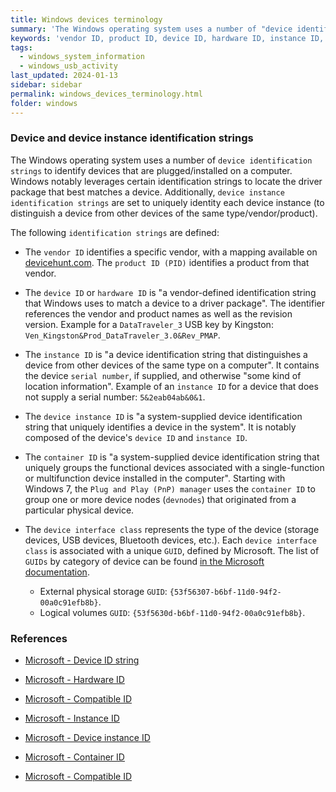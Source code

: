 ```yaml
---
title: Windows devices terminology
summary: 'The Windows operating system uses a number of "device identification strings" and "device instance identification strings" to identify devices that are plugged/installed on a computer, and their instances.\n\nThe following identification strings are defined: vendor ID, product ID, device ID, hardware ID, instance ID, device instance ID, and container ID.\n\nThese various identifiers can be used to uniquely identify USB drives plugged into a computer, and are referenced in various registry keys, ETW events, and log files.'
keywords: 'vendor ID, product ID, device ID, hardware ID, instance ID, device instance ID, container ID, device interface class'
tags:
  - windows_system_information
  - windows_usb_activity
last_updated: 2024-01-13
sidebar: sidebar
permalink: windows_devices_terminology.html
folder: windows
---
```


### Device and device instance identification strings

The Windows operating system uses a number of `device identification strings`
to identify devices that are plugged/installed on a computer. Windows notably
leverages certain identification strings to locate the driver package that best
matches a device. Additionally, `device instance identification strings` are
set to uniquely identity each device instance (to distinguish a device from
other devices of the same type/vendor/product).

The following `identification strings` are defined:

  - The `vendor ID` identifies a specific vendor, with a mapping available on
    [devicehunt.com](https://devicehunt.com/all-usb-vendors). The
    `product ID (PID)` identifies a product from that vendor.

  - The `device ID` or `hardware ID` is "a vendor-defined identification string
    that Windows uses to match a device to a driver package". The identifier
    references the vendor and product names as well as the revision version.
    Example for a `DataTraveler_3` USB key by Kingston:
    `Ven_Kingston&Prod_DataTraveler_3.0&Rev_PMAP`.

  - The `instance ID` is "a device identification string that distinguishes a
    device from other devices of the same type on a computer". It contains the
    device `serial number`, if supplied, and otherwise "some kind of location
    information". Example of an `instance ID` for a device that does not supply
    a serial number: `5&2eab04ab&0&1`.

  - The `device instance ID` is "a system-supplied device identification string
    that uniquely identifies a device in the system". It is notably composed of
    the device's `device ID` and `instance ID`.

  - The `container ID` is "a system-supplied device identification string that
    uniquely groups the functional devices associated with a single-function or
    multifunction device installed in the computer". Starting with Windows 7,
    the `Plug and Play (PnP) manager` uses the `container ID` to group one or
    more device nodes (`devnodes`) that originated from a particular physical
    device.

  - The `device interface class` represents the type of the device (storage
    devices, USB devices, Bluetooth devices, etc.). Each
    `device interface class` is associated with a unique `GUID`, defined by
    Microsoft. The list of `GUIDs` by category of device can be found
    [in the Microsoft documentation](https://learn.microsoft.com/en-us/previous-versions//ff553412(v=vs.85)).
      - External physical storage `GUID`:
        `{53f56307-b6bf-11d0-94f2-00a0c91efb8b}`.
      - Logical volumes `GUID`: `{53f5630d-b6bf-11d0-94f2-00a0c91efb8b}`.

### References

  - [Microsoft - Device ID string](https://learn.microsoft.com/en-us/windows-hardware/drivers/install/device-ids)

  - [Microsoft - Hardware ID](https://learn.microsoft.com/en-us/windows-hardware/drivers/install/hardware-ids)

  - [Microsoft - Compatible ID](https://learn.microsoft.com/en-us/windows-hardware/drivers/install/compatible-ids)

  - [Microsoft - Instance ID](https://learn.microsoft.com/en-us/windows-hardware/drivers/install/instance-ids)

  - [Microsoft - Device instance ID](https://learn.microsoft.com/en-us/windows-hardware/drivers/install/device-instance-ids)

  - [Microsoft - Container ID](https://learn.microsoft.com/en-us/windows-hardware/drivers/install/container-ids)

  - [Microsoft - Compatible ID]()
